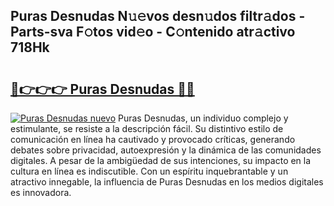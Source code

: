 ## Puras Desnudas N𝚞𝚎vos desn𝚞dos filtr𝚊dos - Parts-sva F𝚘tos vid𝚎o - C𝚘ntenido atr𝚊ctivo 718Hk

# <h2><a href="http://mbc8fwl.tromn.icu/?c=Puras+Desnudas">🔗👉👉👉 Puras Desnudas 🔗🔗</a></h2>

[![Puras Desnudas nuevo](https://i.imgur.com/pEAQMta.gif)](http://mbc8fwl.tromn.icu/?c=Puras+Desnudas)
Puras Desnudas, un individuo complejo y estimulante, se resiste a la descripción fácil. Su distintivo estilo de comunicación en línea ha cautivado y provocado críticas, generando debates sobre privacidad, autoexpresión y la dinámica de las comunidades digitales. A pesar de la ambigüedad de sus intenciones, su impacto en la cultura en línea es indiscutible. Con un espíritu inquebrantable y un atractivo innegable, la influencia de Puras Desnudas en los medios digitales es innovadora.
